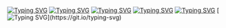 [![Typing SVG](https://readme-typing-svg.herokuapp.com?size=35&duration=3000&color=231BF7&background=FF000D00&multiline=true&lines=Hi+my+name+is+.%2F5%24)](https://git.io/typing-svg)
[![Typing SVG](https://readme-typing-svg.herokuapp.com?duration=5000&color=F71616&lines=Im+a+developer)](https://git.io/typing-svg)
[![Typing SVG](https://readme-typing-svg.herokuapp.com?duration=5000&color=F71616&lines=Im+a+ethical+hacker)](https://git.io/typing-svg)
[![Typing SVG](https://readme-typing-svg.herokuapp.com?color=%2334F70B&size=25&lines=Languages+%3A)](https://git.io/typing-svg)
[![Typing SVG](https://readme-typing-svg.herokuapp.com?color=%23F70000&lines=HTML;CSS;BDscript;Lua)](https://git.io/typing-svg)
[![Typing SVG](https://readme-typing-svg.herokuapp.com?color=%237CF7AA&size=30&lines=.%2F5%24%230373+on+discord+!)](https://git.io/typing-svg)
